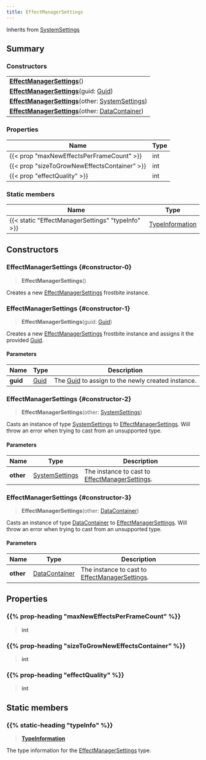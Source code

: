 ```yaml
---
title: EffectManagerSettings
---
```


Inherits from [SystemSettings](/vext/ref/fb/systemsettings)

## Summary

### Constructors

|  |
| --- |
| **[EffectManagerSettings](#constructor-0)**() |
| **[EffectManagerSettings](#constructor-1)**(guid: [Guid](/vext/ref/shared/type/guid)) |
| **[EffectManagerSettings](#constructor-2)**(other: [SystemSettings](/vext/ref/fb/systemsettings)) |
| **[EffectManagerSettings](#constructor-3)**(other: [DataContainer](/vext/ref/shared/type/datacontainer)) |

### Properties

| Name | Type |
| ---- | ---- |
| {{< prop "maxNewEffectsPerFrameCount" >}} | int |
| {{< prop "sizeToGrowNewEffectsContainer" >}} | int |
| {{< prop "effectQuality" >}} | int |

### Static members

| Name | Type |
| ---- | ---- |
| {{< static "EffectManagerSettings" "typeInfo" >}} | [TypeInformation](/vext/ref/shared/type/typeinformation) |

## Constructors

### EffectManagerSettings {#constructor-0}

> **EffectManagerSettings**()

Creates a new [EffectManagerSettings](/vext/ref/fb/effectmanagersettings) frostbite instance.

### EffectManagerSettings {#constructor-1}

> **EffectManagerSettings**(guid: [Guid](/vext/ref/shared/type/guid))

Creates a new [EffectManagerSettings](/vext/ref/fb/effectmanagersettings) frostbite instance and assigns it the provided [Guid](/vext/ref/shared/type/guid).

#### Parameters

| Name | Type | Description |
| ---- | ---- | ----------- |
| **guid** | [Guid](/vext/ref/shared/type/guid) | The [Guid](/vext/ref/shared/type/guid) to assign to the newly created instance. |

### EffectManagerSettings {#constructor-2}

> **EffectManagerSettings**(other: [SystemSettings](/vext/ref/fb/systemsettings))

Casts an instance of type [SystemSettings](/vext/ref/fb/systemsettings) to [EffectManagerSettings](/vext/ref/fb/effectmanagersettings). Will throw an error when trying to cast from an unsupported type.

#### Parameters

| Name | Type | Description |
| ---- | ---- | ----------- |
| **other** | [SystemSettings](/vext/ref/fb/systemsettings) | The instance to cast to [EffectManagerSettings](/vext/ref/fb/effectmanagersettings). |

### EffectManagerSettings {#constructor-3}

> **EffectManagerSettings**(other: [DataContainer](/vext/ref/shared/type/datacontainer))

Casts an instance of type [DataContainer](/vext/ref/shared/type/datacontainer) to [EffectManagerSettings](/vext/ref/fb/effectmanagersettings). Will throw an error when trying to cast from an unsupported type.

#### Parameters

| Name | Type | Description |
| ---- | ---- | ----------- |
| **other** | [DataContainer](/vext/ref/shared/type/datacontainer) | The instance to cast to [EffectManagerSettings](/vext/ref/fb/effectmanagersettings). |

## Properties

### {{% prop-heading "maxNewEffectsPerFrameCount" %}}

> **int**

### {{% prop-heading "sizeToGrowNewEffectsContainer" %}}

> **int**

### {{% prop-heading "effectQuality" %}}

> **int**

## Static members

### {{% static-heading "typeInfo" %}}

> **[TypeInformation](/vext/ref/shared/type/typeinformation)**

The type information for the [EffectManagerSettings](/vext/ref/fb/effectmanagersettings) type.

